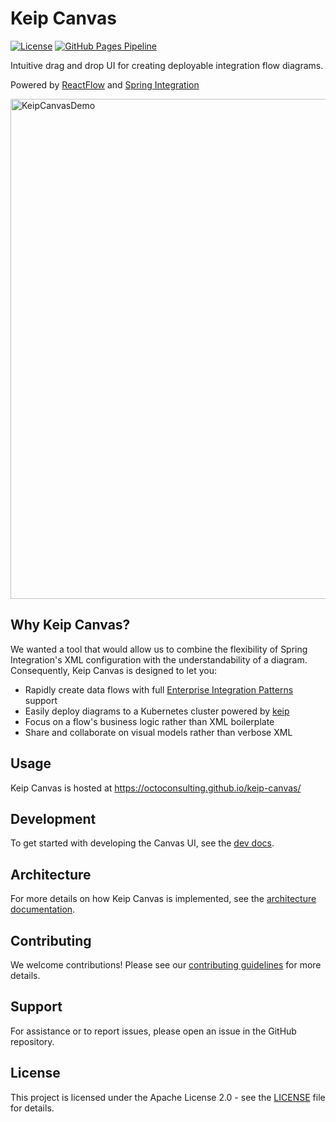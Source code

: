 # Keip Canvas

[![License](https://img.shields.io/badge/License-Apache_2.0-blue.svg)](https://opensource.org/licenses/Apache-2.0)
[![GitHub Pages Pipeline](https://github.com/OctoConsulting/keip-canvas/actions/workflows/deploy-canvas-webapp.yaml/badge.svg)](https://github.com/OctoConsulting/keip-canvas/actions/workflows/deploy-canvas-webapp.yaml)

Intuitive drag and drop UI for creating deployable integration flow diagrams.

Powered by [ReactFlow](https://reactflow.dev/) and [Spring Integration](https://spring.io/projects/spring-integration)


<img src="docs/img/canvas-demo.gif" alt="KeipCanvasDemo" width=800>

## Why Keip Canvas?

We wanted a tool that would allow us to combine the flexibility of Spring Integration's XML configuration with the
understandability of a diagram. Consequently, Keip Canvas is designed to let you:

- Rapidly create data flows with
  full [Enterprise Integration Patterns](https://www.enterpriseintegrationpatterns.com/patterns/messaging/) support
- Easily deploy diagrams to a Kubernetes cluster powered by [keip](https://github.com/OctoConsulting/keip)
- Focus on a flow's business logic rather than XML boilerplate
- Share and collaborate on visual models rather than verbose XML

## Usage

Keip Canvas is hosted at https://octoconsulting.github.io/keip-canvas/

## Development

To get started with developing the Canvas UI, see the [dev docs](./ui/DEVELOPER.md).

## Architecture

For more details on how Keip Canvas is implemented, see the [architecture documentation](docs/ARCHITECTURE.md).

## Contributing

We welcome contributions! Please see our [contributing guidelines](docs/CONTRIBUTING.md) for more details.

## Support

For assistance or to report issues, please open an issue in the GitHub repository.

## License

This project is licensed under the Apache License 2.0 - see the [LICENSE](LICENSE) file for details.